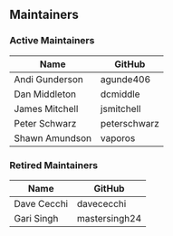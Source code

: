 ## Maintainers

### Active Maintainers
| Name | GitHub |
| --- | --- | 
| Andi Gunderson | agunde406 |
| Dan Middleton | dcmiddle |
| James Mitchell | jsmitchell |
| Peter Schwarz | peterschwarz |
| Shawn Amundson | vaporos |

### Retired Maintainers
| Name | GitHub |
| --- | --- | 
| Dave Cecchi | davececchi |
| Gari Singh | mastersingh24 |
